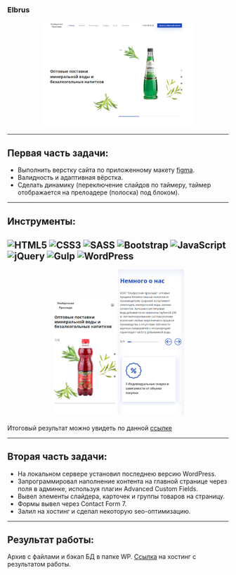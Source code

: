 ### Elbrus

<div align='center'><img src="./WP/screenshot.png" width="350"></div>

---

## Первая часть задачи:

- Выполнить верстку сайта по приложенному макету <a href="https://www.figma.com/file/T5mm21MOELWw1giOdLDmIQjS/%D0%BC%D0%B8%D0%BD%D0%B2%D0%BE%D0%B4%D1%8B?node-id=1658%3A502&t=JUKDdy0YwN0VonJ3-1">figma</a>.
- Валидность и адаптивная вёрстка.
- Сделать динамику (переключение слайдов по таймеру, таймер отображается на прелоадере (полоска) под блоком).
---

## Инструменты:

![HTML5](https://img.shields.io/badge/html5-%23E34F26.svg?style=for-the-badge&logo=html5&logoColor=white) ![CSS3](https://img.shields.io/badge/css3-%231572B6.svg?style=for-the-badge&logo=css3&logoColor=white) ![SASS](https://img.shields.io/badge/SASS-hotpink.svg?style=for-the-badge&logo=SASS&logoColor=white) ![Bootstrap](https://img.shields.io/badge/bootstrap-%23563D7C.svg?style=for-the-badge&logo=bootstrap&logoColor=white) ![JavaScript](https://img.shields.io/badge/javascript-%23323330.svg?style=for-the-badge&logo=javascript&logoColor=%23F7DF1E) ![jQuery](https://img.shields.io/badge/jquery-%230769AD.svg?style=for-the-badge&logo=jquery&logoColor=white) ![Gulp](https://img.shields.io/badge/GULP-%23CF4647.svg?style=for-the-badge&logo=gulp&logoColor=white) ![WordPress](https://img.shields.io/badge/WordPress-%23117AC9.svg?style=for-the-badge&logo=WordPress&logoColor=white)
---

<div align="center"><img src="./WP/screenshot-1.png" width="150"><img src="./WP/screenshot-2.png" width="150"></div>
<br>
Итоговый результат можно увидеть по данной <a href="https://brahner.github.io/elbrus">ссылке</a>

---

## Вторая часть задачи:

- На локальном сервере установил последнею версию WordPress.
- Запрограммировал наполнение контента на главной странице через поля в админке, используя плагин Advanced Custom Fields.
- Вывел элементы слайдера, карточек и группы товаров на страницу.
- Формы вывел через Contact Form 7.
- Залил на хостинг и сделал некоторую seo-оптимизацию.

---

## Результат работы:

Архив с файлами и бэкап БД в папке WP.
<a href="f0760251.xsph.ru">Ссылка</a> на хостинг с результатом работы.